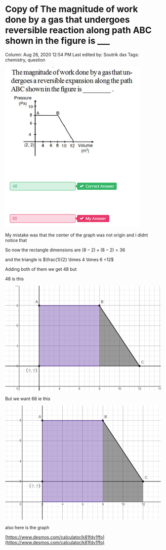 # Copy of The magnitude of work done by a gas that undergoes  reversible reaction along path ABC shown in the figure is ___

Column: Aug 26, 2020 12:54 PM
Last edited by: Soutrik das
Tags: chemistry, question

![Copy%20of%20The%20magnitude%20of%20work%20done%20by%20a%20gas%20that%20u%2020bc215bc289463da778590645472713/Untitled.png](Copy%20of%20The%20magnitude%20of%20work%20done%20by%20a%20gas%20that%20u%2020bc215bc289463da778590645472713/Untitled.png)

My mistake was that the center of the graph was not origin and i didnt notice that 

So now the rectangle dimensions are $(8-2)\times(8-2)=36$

and the triangle is $\frac{1}{2} \times 4 \times 6 =12$

Adding both of them we get $48$ but 

$48$ is this 

![Copy%20of%20The%20magnitude%20of%20work%20done%20by%20a%20gas%20that%20u%2020bc215bc289463da778590645472713/Untitled%201.png](Copy%20of%20The%20magnitude%20of%20work%20done%20by%20a%20gas%20that%20u%2020bc215bc289463da778590645472713/Untitled%201.png)

But we want $68$ ie this 

![Copy%20of%20The%20magnitude%20of%20work%20done%20by%20a%20gas%20that%20u%2020bc215bc289463da778590645472713/Untitled%202.png](Copy%20of%20The%20magnitude%20of%20work%20done%20by%20a%20gas%20that%20u%2020bc215bc289463da778590645472713/Untitled%202.png)

also here is the graph 

[https://www.desmos.com/calculator/k81fdv1ffo](https://www.desmos.com/calculator/k81fdv1ffo)